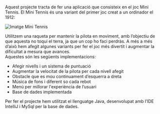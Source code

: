 Aquest projecte tracta de fer una aplicació que consisteix en el joc Mini Tennis. El Mini Tennis és una variant del primer joc creat a un ordinador el 1912:  

![Imatge Mini Tennis](https://www.pcsteps.com/wp-content/uploads/2017/06/The-First-Computer-Game-Was-Created-in-1912.png)


Utilitzem una raqueta per mantenir la pilota en moviment, amb l’objectiu de que aquesta no toqui el terra, ja que un cop ho faci perdràs. A més a més d’això hem afegit algunes variants per fer el joc més divertit i augmentar la dificultat a mesura que avances.  
Aquestes són  les següents implementacions:  

- Afegir nivells i un sistema de puntuació  
- Augmentar la velocitat de la pilota per cada nivell afegit  
- Obstacle que es mou contínuament d’esquerra a dreta  
- Música de fons i diferent so cada rebot  
- Menú per millorar l'experiència de l’usuari  
- Base de dades implementada  

Per fer el projecte hem utilitzat el llenguatge Java, desenvolupat amb l’IDE IntelliJ i MySql per la base de dades.
